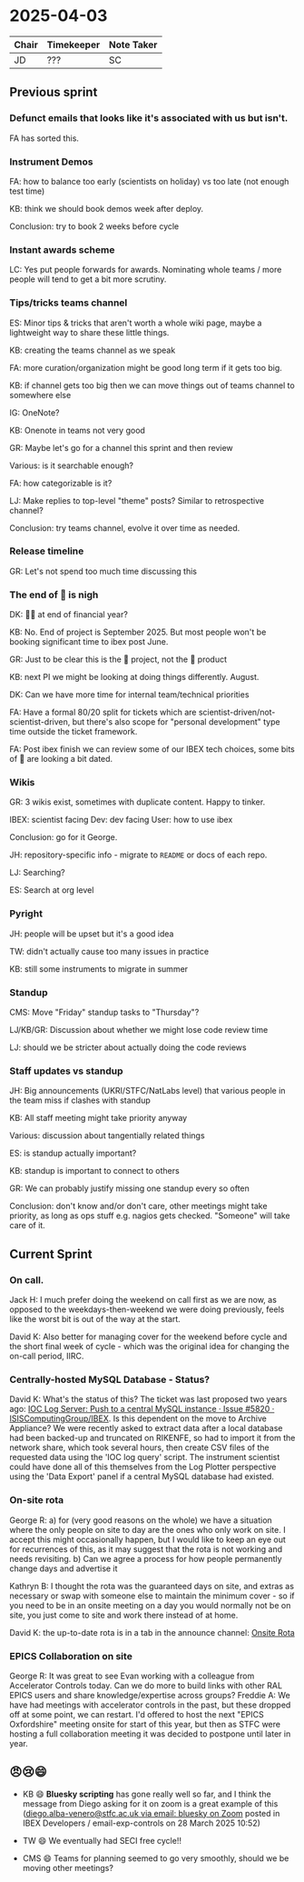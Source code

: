 # 2025-04-03

| Chair | Timekeeper | Note Taker |
|-------|------------|------------|
| JD    | ???        | SC         |

## Previous sprint
### Defunct emails that looks like it's associated with us but isn't.

FA has sorted this.

### Instrument Demos

FA: how to balance too early (scientists on holiday) vs too late (not enough test time)

KB: think we should book demos week after deploy.

Conclusion: try to book 2 weeks before cycle

### Instant awards scheme

LC: Yes put people forwards for awards. Nominating whole teams / more people will tend to get a bit more scrutiny.

### Tips/tricks teams channel

ES: Minor tips & tricks that aren't worth a whole wiki page, maybe a lightweight way to share these little things.

KB: creating the teams channel as we speak

FA: more curation/organization might be good long term if it gets too big.

KB: if channel gets too big then we can move things out of teams channel to somewhere else

IG: OneNote?

KB: Onenote in teams not very good

GR: Maybe let's go for a channel this sprint and then review

Various: is it searchable enough?

FA: how categorizable is it?

LJ: Make replies to top-level "theme" posts? Similar to retrospective channel?

Conclusion: try teams channel, evolve it over time as needed.

### Release timeline

GR: Let's not spend too much time discussing this

### The end of 🐐 is nigh

DK: 🐐💀 at end of financial year?

KB: No. End of project is September 2025. But most people won't be booking significant time to ibex post June.

GR: Just to be clear this is the 🐐 project, not the 🐐 product

KB: next PI we might be looking at doing things differently. August.

DK: Can we have more time for internal team/technical priorities

FA: Have a formal 80/20 split for tickets which are scientist-driven/not-scientist-driven, but there's also scope for "personal development" type time outside the ticket framework.

FA: Post ibex finish we can review some of our IBEX tech choices, some bits of 🐐 are looking a bit dated.

### Wikis

GR: 3 wikis exist, sometimes with duplicate content. Happy to tinker.

IBEX: scientist facing
Dev: dev facing
User: how to use ibex

Conclusion: go for it George.

JH: repository-specific info - migrate to `README` or docs of each repo.

LJ: Searching?

ES: Search at org level

### Pyright

JH: people will be upset but it's a good idea

TW: didn't actually cause too many issues in practice

KB: still some instruments to migrate in summer

### Standup

CMS: Move "Friday" standup tasks to "Thursday"?

LJ/KB/GR: Discussion about whether we might lose code review time

LJ: should we be stricter about actually doing the code reviews

### Staff updates vs standup

JH: Big announcements (UKRI/STFC/NatLabs level) that various people in the team miss if clashes with standup

KB: All staff meeting might take priority anyway

Various: discussion about tangentially related things

ES: is standup actually important?

KB: standup is important to connect to others

GR: We can probably justify missing one standup every so often

Conclusion: don't know and/or don't care, other meetings might take priority, as long as ops stuff e.g. nagios gets checked. "Someone" will take care of it.


## Current Sprint
### On call.
Jack H: I much prefer doing the weekend on call first as we are now, as opposed to the weekdays-then-weekend we were doing previously, feels like the worst bit is out of the way at the start. 

David K: Also better for managing cover for the weekend before cycle and the short final week of cycle - which was the original idea for changing the on-call period, IIRC.

### Centrally-hosted MySQL Database - Status?
David K: What's the status of this?  The ticket was last proposed two years ago: [IOC Log Server: Push to a central MySQL instance · Issue #5820 · ISISComputingGroup/IBEX](https://github.com/ISISComputingGroup/IBEX/issues/5820).  Is this dependent on the move to Archive Appliance?
We were recently asked to extract data after a local database had been backed-up and truncated on RIKENFE, so had to import it from the network share, which took several hours, then create CSV files of the requested data using the 'IOC log query' script.  The instrument scientist could have done all of this themselves from the Log Plotter perspective using the 'Data Export' panel if a central MySQL database had existed.

### On-site rota
George R: a) for (very good reasons on the whole) we have a situation where the only people on site to day are the ones who only work on site. I accept this might occasionally happen, but I would like to keep an eye out for recurrences of this, as it may suggest that the rota is not working and needs revisiting. 
b) Can we agree a process for how people permanently change days and advertise it

Kathryn B: I thought the rota was the guaranteed days on site, and extras as necessary or swap with someone else to maintain the minimum cover - so if you need to be in an onsite meeting on a day you would normally not be on site, you just come to site and work there instead of at home.

David K: the up-to-date rota is in a tab in the announce channel: [Onsite Rota](https://teams.microsoft.com/l/entity/1c256a65-83a6-4b5c-9ccf-78f8afb6f1e8/_djb2_msteams_prefix_2670613932?context=%7B%22channelId%22%3A%2219%3Aeaf1bd106e2d4df78f4ea9f7aa3d003d%40thread.skype%22%7D&tenantId=3f66361c-a87e-4158-8f61-99e82db3cac8)

### EPICS Collaboration on site
George R: It was great to see Evan working with a colleague from Accelerator Controls today. Can we do more to build links with other RAL EPICS users and share knowledge/expertise across groups?
Freddie A: We have had meetings with accelerator controls in the past, but these dropped off at some point, we can restart. I'd offered to host the next "EPICS Oxfordshire" meeting onsite for start of this year, but then as STFC were hosting a full collaboration meeting it was decided to postpone until later in year. 


## 😠😢😄 
- KB 😄 **Bluesky scripting** has gone really well so far, and I think the message from Diego asking for it on zoom is a great example of this ([diego.alba-venero@stfc.ac.uk via email: bluesky on Zoom](https://teams.microsoft.com/l/message/19:4e381ff6b5674230a74878b1355eec22@thread.skype/1743159129191?tenantId=3f66361c-a87e-4158-8f61-99e82db3cac8&groupId=d9946ec3-a454-424f-b673-5ffcb9f9ade0&parentMessageId=1743159129191&teamName=IBEX%20Developers&channelName=email-exp-controls&createdTime=1743159129191)
posted in IBEX Developers / email-exp-controls on 28 March 2025 10:52)

- TW 😄 We eventually had SECI free cycle!!

- CMS 😄 Teams for planning seemed to go very smoothly, should we be moving other meetings?